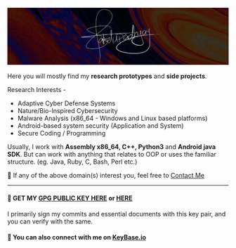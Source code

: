 ![](https://github.com/Saket-Upadhyay/Saket-Upadhyay/blob/master/sakpenback2.jpg)

Here you will mostly find my **research prototypes** and **side projects**.

Research Interests -
* Adaptive Cyber Defense Systems
* Nature/Bio-Inspired Cybersecurity
* Malware Analysis (x86_64 - Windows and Linux based platforms)
* Android-based system security (Application and System)
* Secure Coding / Programming


Usually, I work with **Assembly x86_64, C++, Python3** and **Android java SDK**. But can work with anything that relates to OOP or uses the familiar structure. (eg. Java, Ruby, C, Bash, Perl  etc.)

📧 If any of the above domain(s) interest you, feel free to [Contact Me](https://saket-upadhyay.github.io/about.html)

---

#### :key: GET MY [GPG PUBLIC KEY HERE](https://saket-upadhyay.github.io/pubkey.html) or [HERE](http://keys.gnupg.net/pks/lookup?op=vindex&fingerprint=on&search=0x777F77B28C8AF5E9)

I primarily sign my commits and essential documents with this key pair, and you can verify with the same.

#### :speech_balloon: You can also connect with me on [KeyBase.io](https://keybase.io/saketupadhyay)
